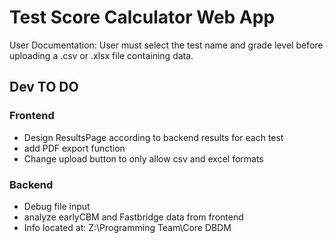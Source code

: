 # Test Score Calculator Web App
User Documentation:
    User must select the test name and grade level before uploading a .csv or .xlsx file containing data. 

## **Dev TO DO**
### Frontend
* Design ResultsPage according to backend results for each test
* add PDF export function
* Change upload button to only allow csv and excel formats

### Backend
* Debug file input
* analyze earlyCBM and Fastbridge data from frontend
* Info located at: Z:\Programming Team\Core DBDM

